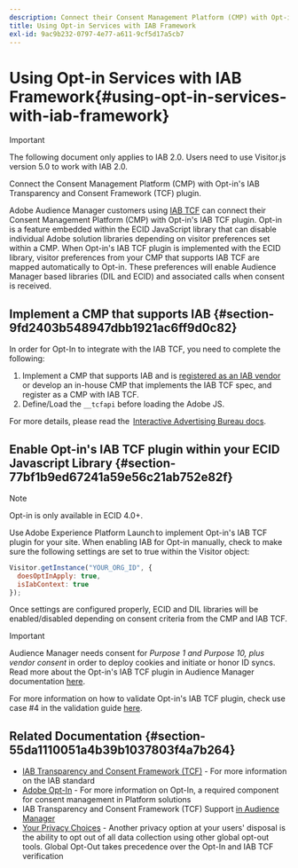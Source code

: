 ```yaml
---
description: Connect their Consent Management Platform (CMP) with Opt-in’s Audience Manager plugin for IAB Transparency and Consent Framework (TCF).
title: Using Opt-in Services with IAB Framework
exl-id: 9ac9b232-0797-4e77-a611-9cf5d17a5cb7
---
```

# Using Opt-in Services with IAB Framework{#using-opt-in-services-with-iab-framework}

>[!IMPORTANT]
>
>The following document only applies to IAB 2.0. Users need to use Visitor.js version 5.0 to work with IAB 2.0.

Connect the Consent Management Platform (CMP) with Opt-in's IAB Transparency and Consent Framework (TCF) plugin.

Adobe Audience Manager customers using [IAB TCF](https://iabtechlab.com/standards/gdpr-transparency-and-consent-framework/) can connect their Consent Management Platform (CMP) with Opt-in's IAB TCF plugin. Opt-in is a feature embedded within the ECID JavaScript library that can disable individual Adobe solution libraries depending on visitor preferences set within a CMP. When Opt-in's IAB TCF plugin is implemented with the ECID library, visitor preferences from your CMP that supports IAB TCF are mapped automatically to Opt-in. These preferences will enable Audience Manager based libraries (DIL and ECID) and associated calls when consent is received.

## Implement a CMP that supports IAB {#section-9fd2403b548947dbb1921ac6ff9d0c82}

In order for Opt-In to integrate with the IAB TCF, you need to complete the following:

1. Implement a CMP that supports IAB and is [registered as an IAB vendor](https://vendorlist.consensu.org/vendorlist.json) or develop an in-house CMP that implements the IAB TCF spec, and register as a CMP with IAB TCF.
1. Define/Load the `__tcfapi` before loading the Adobe JS.

For more details, please read the  [Interactive Advertising Bureau docs](https://github.com/InteractiveAdvertisingBureau/GDPR-Transparency-and-Consent-Framework/blob/master/TCFv2/TCF-Implementation-Guidelines.md).

## Enable Opt-in's IAB TCF plugin within your ECID Javascript Library {#section-77bf1b9ed67241a59e56c21ab752e82f}

>[!NOTE]
>
>Opt-in is only available in ECID 4.0+.

Use Adobe Experience Platform Launch to implement Opt-in's IAB TCF plugin for your site. When enabling IAB for Opt-in manually, check to make sure the following settings are set to true within the Visitor object:

```javascript
Visitor.getInstance("YOUR_ORG_ID", {  
  doesOptInApply: true,
  isIabContext: true
});
```

Once settings are configured properly, ECID and DIL libraries will be enabled/disabled depending on consent criteria from the CMP and IAB TCF.

>[!IMPORTANT]
>
>Audience Manager needs consent for *Purpose 1 and Purpose 10, plus vendor consent* in order to deploy cookies and initiate or honor ID syncs. Read more about the Opt-in's IAB TCF plugin in Audience Manager documentation [here](https://docs.adobe.com/help/en/audience-manager/user-guide/overview/gdpr/aam-iab-plugin.html).

For more information on how to validate Opt-in's IAB TCF plugin, check use case #4 in the validation guide [here](../../implementation-guides/opt-in-service/testing-optin-and-iab-plugin.md#section-ca5c6f92fbdf4fd29b4acb6b644efbd0).

## Related Documentation {#section-55da1110051a4b39b1037803f4a7b264}

* [IAB Transparency and Consent Framework (TCF)](https://iabtechlab.com/standards/gdpr-transparency-and-consent-framework/) - For more information on the IAB standard 
* [Adobe Opt-In](../../implementation-guides/opt-in-service/optin-overview.md#concept-f9b5db0d27a245fbadd3e19162319360) - For more information on Opt-In, a required component for consent management in Platform solutions 
* IAB Transparency and Consent Framework (TCF) Support [in Audience Manager](https://experienceleague.adobe.com/docs/audience-manager/user-guide/overview/data-privacy/consent-management/aam-iab-plugin.html) 
* [Your Privacy Choices](https://www.adobe.com/privacy/opt-out.html#customeruse) - Another privacy option at your users' disposal is the ability to opt out of all data collection using other global opt-out tools. Global Opt-Out takes precedence over the Opt-In and IAB TCF verification
